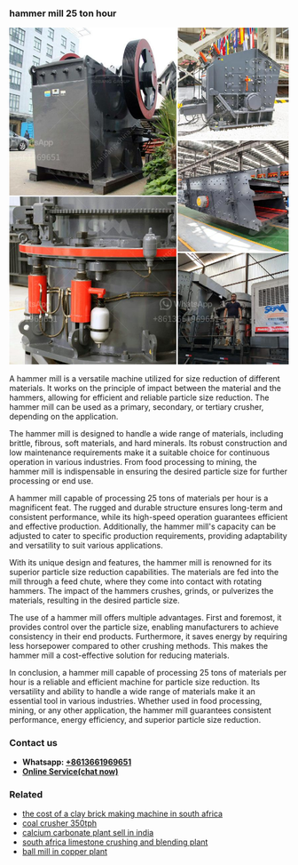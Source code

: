 <h3>hammer mill 25 ton hour</h3><img src='1708309573.jpg' alt=''><p>A hammer mill is a versatile machine utilized for size reduction of different materials. It works on the principle of impact between the material and the hammers, allowing for efficient and reliable particle size reduction. The hammer mill can be used as a primary, secondary, or tertiary crusher, depending on the application.</p><p>The hammer mill is designed to handle a wide range of materials, including brittle, fibrous, soft materials, and hard minerals. Its robust construction and low maintenance requirements make it a suitable choice for continuous operation in various industries. From food processing to mining, the hammer mill is indispensable in ensuring the desired particle size for further processing or end use.</p><p>A hammer mill capable of processing 25 tons of materials per hour is a magnificent feat. The rugged and durable structure ensures long-term and consistent performance, while its high-speed operation guarantees efficient and effective production. Additionally, the hammer mill's capacity can be adjusted to cater to specific production requirements, providing adaptability and versatility to suit various applications.</p><p>With its unique design and features, the hammer mill is renowned for its superior particle size reduction capabilities. The materials are fed into the mill through a feed chute, where they come into contact with rotating hammers. The impact of the hammers crushes, grinds, or pulverizes the materials, resulting in the desired particle size.</p><p>The use of a hammer mill offers multiple advantages. First and foremost, it provides control over the particle size, enabling manufacturers to achieve consistency in their end products. Furthermore, it saves energy by requiring less horsepower compared to other crushing methods. This makes the hammer mill a cost-effective solution for reducing materials.</p><p>In conclusion, a hammer mill capable of processing 25 tons of materials per hour is a reliable and efficient machine for particle size reduction. Its versatility and ability to handle a wide range of materials make it an essential tool in various industries. Whether used in food processing, mining, or any other application, the hammer mill guarantees consistent performance, energy efficiency, and superior particle size reduction.</p><h3>Contact us</h3><ul><li><strong>Whatsapp:&nbsp;<a href="https://wa.me/8613661969651">+8613661969651</a></strong></li><li><a href="https://swt.shibang-china.com/?git&amp;zhl&amp;hammer mill 25 ton hour"><strong>Online Service(chat now)</strong></a></li></ul><h3>Related</h3><ul><li><a href='the cost of a clay brick making machine in south africa.md'>the cost of a clay brick making machine in south africa</a></li><li><a href='coal crusher 350tph.md'>coal crusher 350tph</a></li><li><a href='calcium carbonate plant sell in india.md'>calcium carbonate plant sell in india</a></li><li><a href='south africa limestone crushing and blending plant.md'>south africa limestone crushing and blending plant</a></li><li><a href='ball mill in copper plant.md'>ball mill in copper plant</a></li></ul>